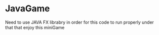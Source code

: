 # JavaGame

Need to use JAVA FX librabry in order for this code to run properly under that that enjoy this miniGame
